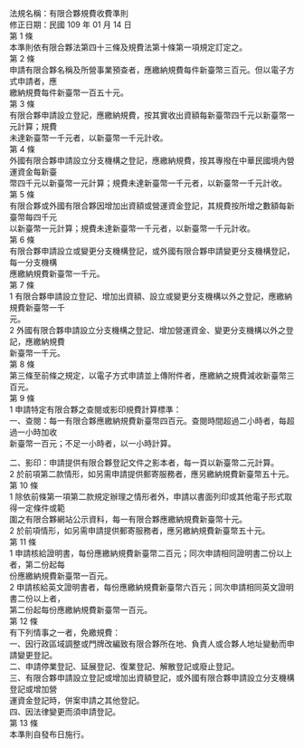 法規名稱：有限合夥規費收費準則  
修正日期：民國 109 年 01 月 14 日  
第 1 條  
本準則依有限合夥法第四十三條及規費法第十條第一項規定訂定之。  
第 2 條  
申請有限合夥名稱及所營事業預查者，應繳納規費每件新臺幣三百元。但以電子方式申請者，應  
繳納規費每件新臺幣一百五十元。  
第 3 條  
有限合夥申請設立登記，應繳納規費，按其實收出資額每新臺幣四千元以新臺幣一元計算；規費  
未達新臺幣一千元者，以新臺幣一千元計收。  
第 4 條  
外國有限合夥申請設立分支機構之登記，應繳納規費，按其專撥在中華民國境內營運資金每新臺  
幣四千元以新臺幣一元計算；規費未達新臺幣一千元者，以新臺幣一千元計收。  
第 5 條  
有限合夥或外國有限合夥因增加出資額或營運資金登記，其規費按所增之數額每新臺幣每四千元  
以新臺幣一元計算；規費未達新臺幣一千元者，以新臺幣一千元計收。  
第 6 條  
有限合夥申請設立或變更分支機構登記，或外國有限合夥申請變更分支機構登記，每一分支機構  
應繳納規費新臺幣一千元。  
第 7 條  
1 有限合夥申請設立登記、增加出資額、設立或變更分支機構以外之登記，應繳納規費新臺幣一千  
元。  
2 外國有限合夥申請設立分支機構之登記、增加營運資金、變更分支機構以外之登記，應繳納規費  
新臺幣一千元。  
第 8 條  
第三條至前條之規定，以電子方式申請並上傳附件者，應繳納之規費減收新臺幣三百元。  
第 9 條  
1 申請特定有限合夥之查閱或影印規費計算標準：  
一、查閱：每一有限合夥應繳納規費新臺幣四百元。查閱時間超過二小時者，每超過一小時加收  
新臺幣一百元；不足一小時者，以一小時計算。  


二、影印：申請提供有限合夥登記文件之影本者，每一頁以新臺幣二元計算。  
2 於前項第二款情形，如另需申請提供郵寄服務者，應另繳納規費新臺幣五十元。  
第 10 條  
1 除依前條第一項第二款規定辦理之情形者外，申請以書面列印或其他電子形式取得一定條件或範  
圍之有限合夥網站公示資料，每一有限合夥應繳納規費新臺幣十元。  
2 於前項情形，如另需申請提供郵寄服務者，應另繳納規費新臺幣五十元。  
第 11 條  
1 申請核給證明書，每份應繳納規費新臺幣二百元；同次申請相同證明書二份以上者，第二份起每  
份應繳納規費新臺幣一百元。  
2 申請核給英文證明書者，每份應繳納規費新臺幣六百元；同次申請相同英文證明書二份以上者，  
第二份起每份應繳納規費新臺幣一百元。  
第 12 條  
有下列情事之一者，免繳規費：  
一、因行政區域調整或門牌改編致有限合夥所在地、負責人或合夥人地址變動而申請變更登記。  
二、申請停業登記、延展登記、復業登記、解散登記或廢止登記。  
三、有限合夥申請設立登記或增加出資額登記，或外國有限合夥申請設立分支機構登記或增加營  
運資金登記時，併案申請之其他登記。  
四、因法律變更而須申請登記。  
第 13 條  
本準則自發布日施行。  


